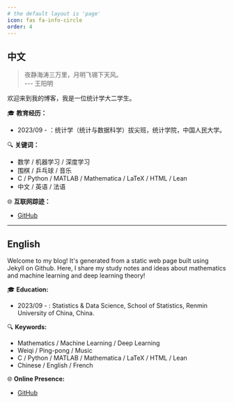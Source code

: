 ```yaml
---
# the default layout is 'page'
icon: fas fa-info-circle
order: 4
---
```


## 中文
> 夜静海涛三万里，月明飞锡下天风。  
>                   --- 王阳明

欢迎来到我的博客，我是一位统计学大二学生。

🎓 **教育经历：**
- 2023/09 - ：统计学（统计与数据科学）拔尖班，统计学院，中国人民大学。

🔍 **关键词：**
* 数学 / 机器学习 / 深度学习
* 围棋 / 乒乓球 / 音乐
* C / Python / MATLAB / Mathematica / LaTeX / HTML / Lean
* 中文 / 英语 / 法语

🌐 **互联网踪迹：**

* [GitHub](https://github.com/Manifolda)


---

## English

Welcome to my blog! It's generated from a static web page built using Jekyll on Github. Here, I share my study notes and ideas about mathematics and machine learning and deep learning theory!

🎓 **Education:**
- 2023/09 - : Statistics & Data Science, School of Statistics, Renmin University of China, China.

🔍 **Keywords:**

* Mathematics / Machine Learning / Deep Learning
* Weiqi / Ping-pong / Music
* C / Python / MATLAB / Mathematica / LaTeX / HTML / Lean
* Chinese / English / French

🌐 **Online Presence:**

* [GitHub](https://github.com/Manifolda)
